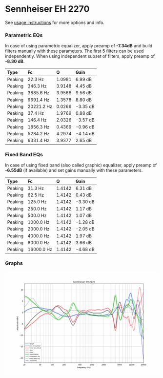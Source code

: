# Sennheiser EH 2270
See [usage instructions](https://github.com/jaakkopasanen/AutoEq#usage) for more options and info.

### Parametric EQs
In case of using parametric equalizer, apply preamp of **-7.34dB** and build filters manually
with these parameters. The first 5 filters can be used independently.
When using independent subset of filters, apply preamp of **-8.30 dB**.

| Type    | Fc         |      Q | Gain     |
|:--------|:-----------|:-------|:---------|
| Peaking | 22.3 Hz    | 1.0981 | 6.99 dB  |
| Peaking | 346.3 Hz   | 3.9148 | 4.45 dB  |
| Peaking | 3885.6 Hz  | 3.9568 | 9.56 dB  |
| Peaking | 9691.4 Hz  | 1.3578 | 8.80 dB  |
| Peaking | 20221.2 Hz | 0.0266 | -3.35 dB |
| Peaking | 37.4 Hz    | 1.9769 | 0.88 dB  |
| Peaking | 146.4 Hz   | 2.0326 | -3.57 dB |
| Peaking | 1856.3 Hz  | 0.4369 | -0.96 dB |
| Peaking | 5284.2 Hz  | 4.2974 | -4.14 dB |
| Peaking | 6331.4 Hz  | 3.9377 | 2.65 dB  |

### Fixed Band EQs
In case of using fixed band (also called graphic) equalizer, apply preamp of **-6.55dB**
(if available) and set gains manually with these parameters.

| Type    | Fc         |      Q | Gain     |
|:--------|:-----------|:-------|:---------|
| Peaking | 31.3 Hz    | 1.4142 | 6.31 dB  |
| Peaking | 62.5 Hz    | 1.4142 | 0.43 dB  |
| Peaking | 125.0 Hz   | 1.4142 | -3.30 dB |
| Peaking | 250.0 Hz   | 1.4142 | 1.17 dB  |
| Peaking | 500.0 Hz   | 1.4142 | 1.07 dB  |
| Peaking | 1000.0 Hz  | 1.4142 | -1.28 dB |
| Peaking | 2000.0 Hz  | 1.4142 | -2.05 dB |
| Peaking | 4000.0 Hz  | 1.4142 | 1.97 dB  |
| Peaking | 8000.0 Hz  | 1.4142 | 3.66 dB  |
| Peaking | 16000.0 Hz | 1.4142 | -4.68 dB |

### Graphs
![](./Sennheiser%20EH%202270.png)
